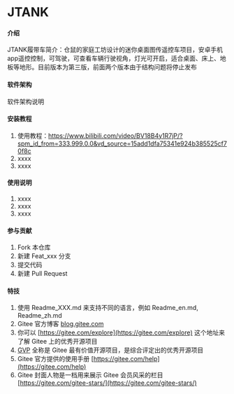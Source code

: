 # JTANK

#### 介绍
JTANK履带车简介：仓鼠的家庭工坊设计的迷你桌面图传遥控车项目，安卓手机app遥控控制，可驾驶，可查看车辆行驶视角，灯光可开启，适合桌面、床上、地板等地形。目前版本为第三版，前面两个版本由于结构问题将停止发布

#### 软件架构
软件架构说明


#### 安装教程

1.  使用教程：https://www.bilibili.com/video/BV18B4y1R7jP/?spm_id_from=333.999.0.0&vd_source=15add1dfa75341e924b385525cf70f8c
2.  xxxx
3.  xxxx

#### 使用说明

1.  xxxx
2.  xxxx
3.  xxxx

#### 参与贡献

1.  Fork 本仓库
2.  新建 Feat_xxx 分支
3.  提交代码
4.  新建 Pull Request


#### 特技

1.  使用 Readme\_XXX.md 来支持不同的语言，例如 Readme\_en.md, Readme\_zh.md
2.  Gitee 官方博客 [blog.gitee.com](https://blog.gitee.com)
3.  你可以 [https://gitee.com/explore](https://gitee.com/explore) 这个地址来了解 Gitee 上的优秀开源项目
4.  [GVP](https://gitee.com/gvp) 全称是 Gitee 最有价值开源项目，是综合评定出的优秀开源项目
5.  Gitee 官方提供的使用手册 [https://gitee.com/help](https://gitee.com/help)
6.  Gitee 封面人物是一档用来展示 Gitee 会员风采的栏目 [https://gitee.com/gitee-stars/](https://gitee.com/gitee-stars/)
